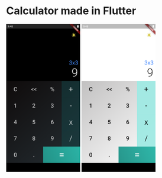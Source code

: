 # Calculator made in Flutter
<img title="a title" alt="Alt text" src="screenshots\DarkMode.png" style="display: inline-block; width: 200px;">
<img title="a title" alt="Alt text" src="screenshots\LightMode.png" style="display: inline-block; width: 200px;">

